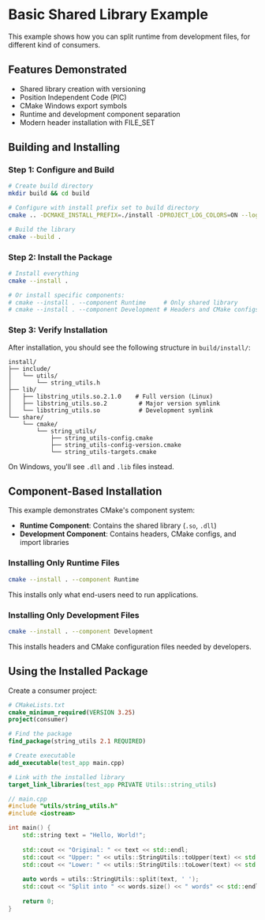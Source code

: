 # Basic Shared Library Example

This example shows how you can split runtime from development files, for different kind of consumers.

## Features Demonstrated

- Shared library creation with versioning
- Position Independent Code (PIC)
- CMake Windows export symbols
- Runtime and development component separation
- Modern header installation with FILE_SET

## Building and Installing

### Step 1: Configure and Build

```bash
# Create build directory
mkdir build && cd build

# Configure with install prefix set to build directory
cmake .. -DCMAKE_INSTALL_PREFIX=./install -DPROJECT_LOG_COLORS=ON --log-level=DEBUG

# Build the library
cmake --build .
```

### Step 2: Install the Package

```bash
# Install everything
cmake --install .

# Or install specific components:
# cmake --install . --component Runtime     # Only shared library
# cmake --install . --component Development # Headers and CMake configs
```

### Step 3: Verify Installation

After installation, you should see the following structure in `build/install/`:

```
install/
├── include/
│   └── utils/
│       └── string_utils.h
├── lib/
│   ├── libstring_utils.so.2.1.0    # Full version (Linux)
│   ├── libstring_utils.so.2         # Major version symlink
│   └── libstring_utils.so           # Development symlink
└── share/
    └── cmake/
        └── string_utils/
            ├── string_utils-config.cmake
            ├── string_utils-config-version.cmake
            └── string_utils-targets.cmake
```

On Windows, you'll see `.dll` and `.lib` files instead.

## Component-Based Installation

This example demonstrates CMake's component system:

- **Runtime Component**: Contains the shared library (`.so`, `.dll`)
- **Development Component**: Contains headers, CMake configs, and import libraries

### Installing Only Runtime Files

```bash
cmake --install . --component Runtime
```

This installs only what end-users need to run applications.

### Installing Only Development Files

```bash
cmake --install . --component Development
```

This installs headers and CMake configuration files needed by developers.

## Using the Installed Package

Create a consumer project:

```cmake
# CMakeLists.txt
cmake_minimum_required(VERSION 3.25)
project(consumer)

# Find the package
find_package(string_utils 2.1 REQUIRED)

# Create executable
add_executable(test_app main.cpp)

# Link with the installed library
target_link_libraries(test_app PRIVATE Utils::string_utils)
```

```cpp
// main.cpp
#include "utils/string_utils.h"
#include <iostream>

int main() {
    std::string text = "Hello, World!";
    
    std::cout << "Original: " << text << std::endl;
    std::cout << "Upper: " << utils::StringUtils::toUpper(text) << std::endl;
    std::cout << "Lower: " << utils::StringUtils::toLower(text) << std::endl;
    
    auto words = utils::StringUtils::split(text, ' ');
    std::cout << "Split into " << words.size() << " words" << std::endl;
    
    return 0;
}
```